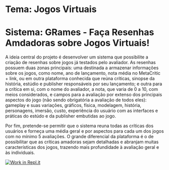 # Tema: Jogos Virtuais
# Sistema: GRames - Faça Resenhas Amdadoras sobre Jogos Virtuais!

A ideia central do projeto é desenvolver um sistema que possibilite a criação de resenhas sobre jogos já testados pelo avaliador. As resenhas possuem duas zonas principais: uma destinada a armazenar informações sobre os jogos, como nome, ano de lançamento, nota média no MetaCritic + link, ou em outra plataforma conhecida que reúna críticas, sinopse da história, estúdio e publisher responsáveis por seu lançamento; e outra para a crítica em si, com o nome do avaliador, a nota, que varia de 0 a 10, com meios considerados, e campos para a avaliação por extenso dos principais aspectos do jogo (não sendo obrigatória a avaliação de todos eles): gameplay e suas variações, gráficos, física, modelagem, história, personagens, imersão, custo, experiência do usuário com as interfaces e práticas do estúdo e da publisher embutidas ao jogo.

Por fim, pretende-se permitir que o sistema reuna todas as críticas dos usuários e forneça uma média geral e por aspectos para cada um dos jogos com no mínimo 5 avaliações. O grande diferencial da plataforma é o de possibilitar que as críticas amadoras sejam detalhadas e abranjam muitas características dos jogos, trazendo mais profundidade à avaliação geral e às individuais.

[![Work in Repl.it](https://classroom.github.com/assets/work-in-replit-14baed9a392b3a25080506f3b7b6d57f295ec2978f6f33ec97e36a161684cbe9.svg)](https://classroom.github.com/online_ide?assignment_repo_id=4061647&assignment_repo_type=AssignmentRepo)